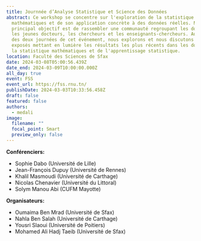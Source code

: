 ```yaml
---
title: Journnée d’Analyse Statistique et Science des Données
abstract: Ce workshop se concentre sur l'exploration de la statistique
  mathématiques et de son application concrète à des données réelles. Notre
  principal objectif est de rassembler une communauté regroupant les doctorants,
  les jeunes docteurs, les chercheurs et les enseignants-chercheurs. Au cours
  des deux journées de cet événement, nous explorons et nous discutons des
  exposés mettant en lumière les résultats les plus récents dans les domaines de
  la statistique mathématiques et de l'apprentissage statistique.
location: Faculté des Sciences de Sfax
date: 2024-03-08T05:00:56.439Z
date_end: 2024-03-09T10:00:00.000Z
all_day: true
event: FSS
event_url: https://fss.rnu.tn/
publishDate: 2024-03-03T10:33:56.458Z
draft: false
featured: false
authors: 
  - medali
image:
  filename: ""
  focal_point: Smart
  preview_only: false
---
```

<div style="text-align: justify">
<div class="row">
  <div class="column">
    <b>Conférenciers: </b></br>
    <ul>
      <li>Sophie Dabo (Université de Lille)</li>
      <li>Jean-François Dupuy (Université de Rennes)</li>
      <li>Khalil Masmoudi (Université de Carthage)</li>
      <li>Nicolas Chenavier (Université du Littoral)</li>
      <li>Solym Manou Abi (CUFM Mayotte)</li>
    </ul>
  </div>
  <div class="column">
    <b>Organisateurs: </b></br>
    <ul>
    <li> Oumaima Ben Mrad (Université de Sfax)</li>
    <li> Nahla Ben Salah (Université de Carthage)</li>
    <li> Yousri Slaoui (Université de Poitiers)</li>
    <li> Mohamed Ali Hadj Taeib (Université de Sfax)</li>
    </ul>
  </div>
</div>